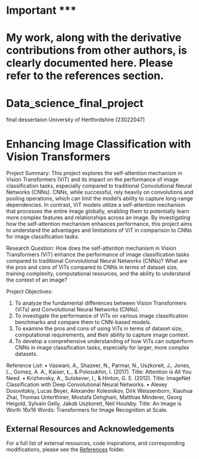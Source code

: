 # Important ***

# My work, along with the derivative contributions from other authors, is clearly documented here. Please refer to the references section.

# Data_science_final_project
final dessertaion University of Hertfordshire (23022047)

# Enhancing Image Classification with Vision Transformers
Project Summary:
This project explores the self-attention mechanism in Vision Transformers (ViT) and its impact on the performance of image classification tasks, especially compared to traditional Convolutional Neural Networks (CNNs). CNNs, while successful, rely heavily on convolutions and pooling operations, which can limit the model’s ability to capture long-range dependencies. In contrast, ViT models utilize a self-attention mechanism that processes the entire image globally, enabling them to potentially learn more complex features and relationships across an image. By investigating how the self-attention mechanism enhances performance, this project aims to understand the advantages and limitations of ViT in comparison to CNNs for image classification tasks.

Research Question:
How does the self-attention mechanism in Vision Transformers (ViT) enhance the performance of image classification tasks compared to traditional Convolutional Neural Networks (CNNs)? What are the pros and cons of ViTs compared to CNNs in terms of dataset size, training complexity, computational resources, and the ability to understand the context of an image?

Project Objectives:
1.	To analyze the fundamental differences between Vision Transformers (ViTs) and Convolutional Neural Networks (CNNs).
2.	To investigate the performance of ViTs on various image classification benchmarks and compare them to CNN-based models.
3.	To examine the pros and cons of using ViTs in terms of dataset size, computational requirements, and their ability to capture image context.
4.	To develop a comprehensive understanding of how ViTs can outperform CNNs in image classification tasks, especially for larger, more complex datasets.

Reference List:
• Vaswani, A., Shazeer, N., Parmar, N., Uszkoreit, J., Jones, L., Gomez, A. A., Kaiser, Ł., & Polosukhin, I. (2017). Title: Attention is All You Need. 
• Krizhevsky, A., Sutskever, I., & Hinton, G. E. (2012). Title: ImageNet Classification with Deep Convolutional Neural Networks. 
• Alexey Dosovitskiy, Lucas Beyer, Alexander Kolesnikov, Dirk Weissenborn, Xiaohua Zhai, Thomas Unterthiner, Mostafa Dehghani, Matthias Minderer, Georg Heigold, Sylvain Gelly, Jakob Uszkoreit, Neil Houlsby. Title: An Image is Worth 16x16 Words: Transformers for Image Recognition at Scale.

## External Resources and Acknowledgements

For a full list of external resources, code inspirations, and corresponding modifications, please see the [References](./References/References.md) folder.

